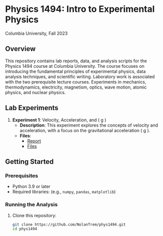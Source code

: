# Physics 1494: Intro to Experimental Physics
Columbia University, Fall 2023

## Overview

This repository contains lab reports, data, and analysis scripts for the Physics 1494 course at Columbia University. The course focuses on introducing the fundamental principles of experimental physics, data analysis techniques, and scientific writing. Laboratory work is associated with the two prerequisite lecture courses. Experiments in mechanics, thermodynamics, electricity, magnetism, optics, wave motion, atomic physics, and nuclear physics. 

## Lab Experiments

1. **Experiment 1**: Velocity, Acceleration, and \( g \)
   - **Description**: This experiment explores the concepts of velocity and acceleration, with a focus on the gravitational acceleration \( g \).
   - **Files**: 
     - [Report](TBD)
     - [Files](experiment1)


## Getting Started

### Prerequisites

- Python 3.9 or later
- Required libraries: (e.g., `numpy`, `pandas`, `matplotlib`)

### Running the Analysis

1. Clone this repository:
   ```bash
   git clone https://github.com/NolanTrem/phys1494.git
   cd phys1494
   ```
